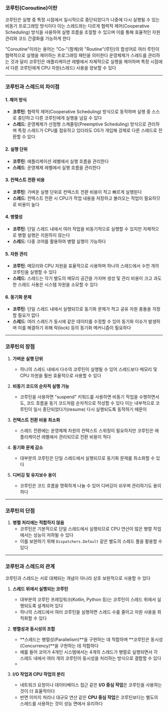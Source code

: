 ### 코루틴(Coroutine)이란  

코루틴은 실행 중 특정 시점에서 일시적으로 중단되었다가 나중에 다시 실행될 수 있는 비동기 프로그래밍 방식이다 
이는 스레드와는 다르게 협력적 제어(Cooperative Scheduling) 방식을 사용하여 실행 흐름을 조절할 수 있으며 이를 통해 효율적인 자원 관리와 코드 간결화를 가능하게 한다  

"Coroutine"이라는 용어는 "Co-"(함께)와 "Routine"(루틴)의 합성어로 여러 루틴이 협력적으로 실행을 제어하는 프로그래밍 패턴을 의미한다 
운영체제가 스레드를 관리하는 것과 달리 코루틴은 애플리케이션 레벨에서 자체적으로 실행을 제어하며 특정 시점에서 다른 코루틴에게 CPU 자원(스레드) 사용을 양보할 수 있다  

---

### 코루틴과 스레드의 차이점  

#### 1. **제어 방식**  
- **코루틴**: 협력적 제어(Cooperative Scheduling) 방식으로 동작하며 실행 중 스스로 중단하고 다른 코루틴에게 실행을 넘길 수 있다  
- **스레드**: 운영체제가 선점형 스케줄링(Preemptive Scheduling) 방식으로 관리하며 특정 스레드가 CPU를 점유하고 있더라도 OS가 개입해 강제로 다른 스레드로 전환할 수 있다  

#### 2. **실행 단위**  
- **코루틴**: 애플리케이션 레벨에서 실행 흐름을 관리한다  
- **스레드**: 운영체제 레벨에서 실행 흐름을 관리한다  

#### 3. **컨텍스트 전환 비용**  
- **코루틴**: 가벼운 실행 단위로 컨텍스트 전환 비용이 적고 빠르게 실행된다  
- **스레드**: 컨텍스트 전환 시 CPU가 작업 내용을 저장하고 불러오는 작업이 필요하므로 비용이 높다  

#### 4. **병렬성**  
- **코루틴**: 단일 스레드 내에서 여러 작업을 비동기적으로 실행할 수 있지만 자체적으로 병렬 실행은 지원하지 않는다  
- **스레드**: 다중 코어를 활용하여 병렬 실행이 가능하다  

#### 5. **자원 관리**  
- **코루틴**: 메모리와 CPU 자원을 효율적으로 사용하며 하나의 스레드에서 수천 개의 코루틴을 실행할 수 있다  
- **스레드**: 스레드는 각기 별도의 메모리 공간을 가지며 생성 및 관리 비용이 크고 과도한 스레드 사용은 시스템 자원을 소모할 수 있다  

#### 6. **동기화 문제**  
- **코루틴**: 단일 스레드 내에서 실행되므로 동기화 문제가 적고 공유 자원 충돌을 걱정할 필요가 없다  
- **스레드**: 여러 스레드가 동시에 같은 데이터를 수정할 수 있어 동기화 이슈가 발생하며 이를 해결하기 위해 락(lock) 등의 동기화 메커니즘이 필요하다  

---

### 코루틴의 장점  

1. **가벼운 실행 단위**  
   - 하나의 스레드 내에서 다수의 코루틴이 실행될 수 있어 스레드보다 메모리 및 CPU 자원을 훨씬 효율적으로 사용할 수 있다  

2. **비동기 코드의 순차적 실행 가능**  
   - 코루틴을 사용하면 "suspend" 키워드를 사용하면 비동기 작업을 수행하면서도, 코드 흐름을 동기 코드처럼 순차적으로 작성할 수 있다 이는 내부적으로 코루틴이 일시 중단되었다가(resume) 다시 실행되도록 동작하기 때문이

3. **컨텍스트 전환 비용 최소화**  
   - 스레드 전환에는 운영체제 차원의 컨텍스트 스위칭이 필요하지만 코루틴은 애플리케이션 레벨에서 관리되므로 전환 비용이 적다  

4. **동기화 문제 감소**  
   - 대부분의 코루틴은 단일 스레드에서 실행되므로 동기화 문제를 최소화할 수 있다  

5. **디버깅 및 유지보수 용이**  
   - 코루틴은 코드 흐름을 명확하게 나눌 수 있어 디버깅이 쉬우며 관리하기도 용이하다  

---

### 코루틴의 단점  

1. **병렬 처리에는 적합하지 않음**  
   - 코루틴은 기본적으로 단일 스레드에서 실행되므로 CPU 연산이 많은 병렬 작업에서는 성능이 저하될 수 있다  
   - 이를 보완하기 위해 `Dispatchers.Default` 같은 별도의 스레드 풀을 활용할 수 있다  

---

### 코루틴과 스레드의 관계

코루틴과 스레드는 서로 대체되는 개념이 아니라 상호 보완적으로 사용할 수 있다

1. **스레드 위에서 실행되는 코루틴**
   - 대부분의 코루틴 프레임워크(Kotlin, Python 등)는 코루틴이 스레드 위에서 실행되도록 설계되어 있다
   - 하나의 스레드에서 여러 코루틴을 실행하면 스레드 수를 줄이고 자원 사용을 최적화할 수 있다

2. **병렬성과 동시성의 조합**
   - **스레드는 병렬성(Parallelism)**을 구현하는 데 적합하며 **코루틴은 동시성(Concurrency)**을 구현하는 데 적합하다
   - 예를 들어 코어가 4개인 시스템에서는 4개의 스레드가 병렬로 실행되면서 각 스레드 내에서 여러 개의 코루틴이 동시성을 처리하는 방식으로 결합할 수 있다
   - 
3. **I/O 작업과 CPU 작업의 분리**
   - 네트워크 요청이나 데이터베이스 접근 같은 **I/O 중심 작업**은 코루틴을 사용하는 것이 더 효율적이다
   - 반면 이미지 처리나 대규모 연산 같은 **CPU 중심 작업**은 코루틴보다는 별도의 스레드를 사용하는 것이 성능 면에서 유리하다
